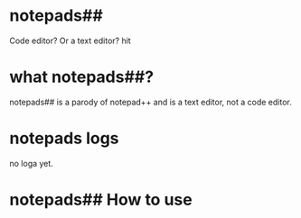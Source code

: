 # notepads##
Code editor? Or a text editor? hit 
# what notepads##?
notepads## is a parody of notepad++ and is a text editor, not a code editor. 
# notepads logs

no loga yet.

# notepads## How to use

